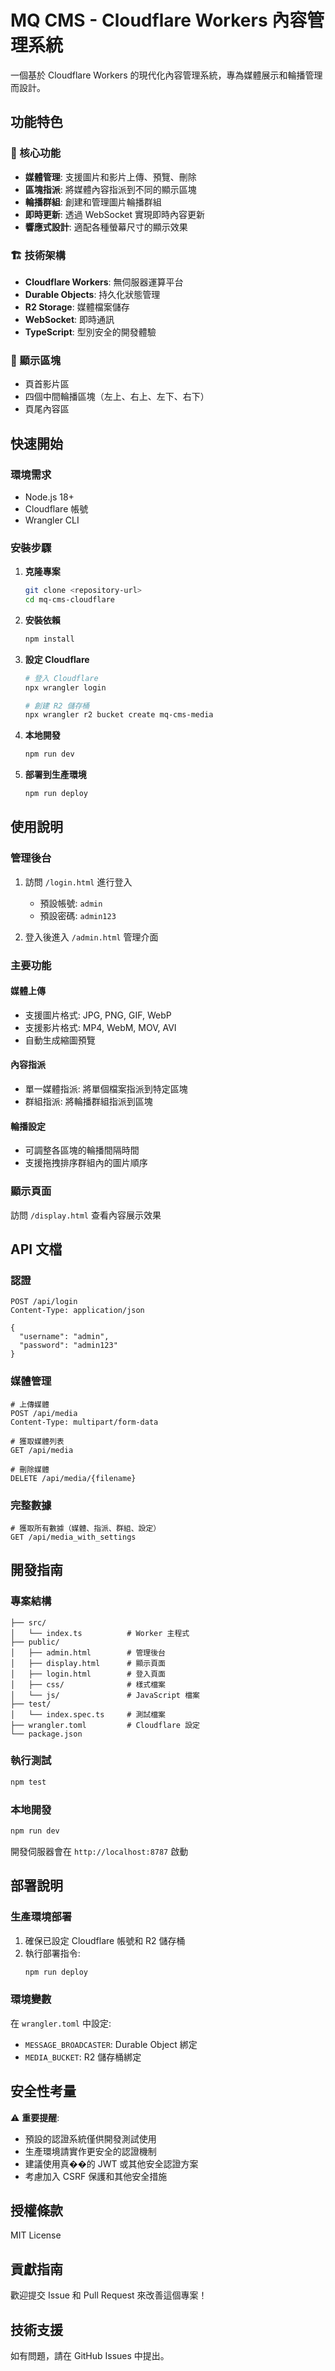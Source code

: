 # MQ CMS - Cloudflare Workers 內容管理系統

一個基於 Cloudflare Workers 的現代化內容管理系統，專為媒體展示和輪播管理而設計。

## 功能特色

### 🎯 核心功能
- **媒體管理**: 支援圖片和影片上傳、預覽、刪除
- **區塊指派**: 將媒體內容指派到不同的顯示區塊
- **輪播群組**: 創建和管理圖片輪播群組
- **即時更新**: 透過 WebSocket 實現即時內容更新
- **響應式設計**: 適配各種螢幕尺寸的顯示效果

### 🏗️ 技術架構
- **Cloudflare Workers**: 無伺服器運算平台
- **Durable Objects**: 持久化狀態管理
- **R2 Storage**: 媒體檔案儲存
- **WebSocket**: 即時通訊
- **TypeScript**: 型別安全的開發體驗

### 🎨 顯示區塊
- 頁首影片區
- 四個中間輪播區塊（左上、右上、左下、右下）
- 頁尾內容區

## 快速開始

### 環境需求
- Node.js 18+
- Cloudflare 帳號
- Wrangler CLI

### 安裝步驟

1. **克隆專案**
   ```bash
   git clone <repository-url>
   cd mq-cms-cloudflare
   ```

2. **安裝依賴**
   ```bash
   npm install
   ```

3. **設定 Cloudflare**
   ```bash
   # 登入 Cloudflare
   npx wrangler login
   
   # 創建 R2 儲存桶
   npx wrangler r2 bucket create mq-cms-media
   ```

4. **本地開發**
   ```bash
   npm run dev
   ```

5. **部署到生產環境**
   ```bash
   npm run deploy
   ```

## 使用說明

### 管理後台
1. 訪問 `/login.html` 進行登入
   - 預設帳號: `admin`
   - 預設密碼: `admin123`

2. 登入後進入 `/admin.html` 管理介面

### 主要功能

#### 媒體上傳
- 支援圖片格式: JPG, PNG, GIF, WebP
- 支援影片格式: MP4, WebM, MOV, AVI
- 自動生成縮圖預覽

#### 內容指派
- 單一媒體指派: 將單個檔案指派到特定區塊
- 群組指派: 將輪播群組指派到區塊

#### 輪播設定
- 可調整各區塊的輪播間隔時間
- 支援拖拽排序群組內的圖片順序

### 顯示頁面
訪問 `/display.html` 查看內容展示效果

## API 文檔

### 認證
```http
POST /api/login
Content-Type: application/json

{
  "username": "admin",
  "password": "admin123"
}
```

### 媒體管理
```http
# 上傳媒體
POST /api/media
Content-Type: multipart/form-data

# 獲取媒體列表
GET /api/media

# 刪除媒體
DELETE /api/media/{filename}
```

### 完整數據
```http
# 獲取所有數據（媒體、指派、群組、設定）
GET /api/media_with_settings
```

## 開發指南

### 專案結構
```
├── src/
│   └── index.ts          # Worker 主程式
├── public/
│   ├── admin.html        # 管理後台
│   ├── display.html      # 顯示頁面
│   ├── login.html        # 登入頁面
│   ├── css/              # 樣式檔案
│   └── js/               # JavaScript 檔案
├── test/
│   └── index.spec.ts     # 測試檔案
├── wrangler.toml         # Cloudflare 設定
└── package.json
```

### 執行測試
```bash
npm test
```

### 本地開發
```bash
npm run dev
```
開發伺服器會在 `http://localhost:8787` 啟動

## 部署說明

### 生產環境部署
1. 確保已設定 Cloudflare 帳號和 R2 儲存桶
2. 執行部署指令:
   ```bash
   npm run deploy
   ```

### 環境變數
在 `wrangler.toml` 中設定:
- `MESSAGE_BROADCASTER`: Durable Object 綁定
- `MEDIA_BUCKET`: R2 儲存桶綁定

## 安全性考量

⚠️ **重要提醒**: 
- 預設的認證系統僅供開發測試使用
- 生產環境請實作更安全的認證機制
- 建議使用真��的 JWT 或其他安全認證方案
- 考慮加入 CSRF 保護和其他安全措施

## 授權條款

MIT License

## 貢獻指南

歡迎提交 Issue 和 Pull Request 來改善這個專案！

## 技術支援

如有問題，請在 GitHub Issues 中提出。